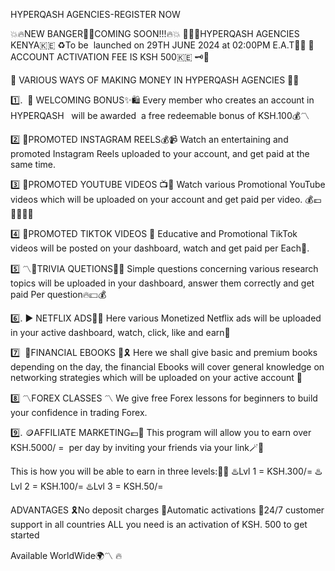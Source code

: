 HYPERQASH AGENCIES-REGISTER NOW


💥🔥NEW BANGER🎉📌COMING SOON!!!🔥💥
🎊🇰🇪HYPERQASH AGENCIES KENYA🇰🇪
♻️To be  launched on 29TH JUNE 2024 at 02:00PM E.A.T💸🧿
📌 ACCOUNT ACTIVATION FEE IS KSH 500🇰🇪 🗝️🤝

🎯 VARIOUS WAYS OF MAKING MONEY IN HYPERQASH AGENCIES 🎉🎉

1️⃣.  🧭 WELCOMING BONUS✨🛍️
 Every member who creates an account in HYPERQASH   will be awarded  a free redeemable bonus of KSH.100💰〽️ 

2️⃣ 🎉PROMOTED INSTAGRAM REELS💰📹
 Watch an entertaining and promoted Instagram Reels uploaded to your account, and get paid at the same time. 

3️⃣ 🎦PROMOTED YOUTUBE VIDEOS 📺📯
 Watch various Promotional YouTube videos which will be uploaded on your account and get paid per video. 💰💷🤑🔥🤑💥 

4️⃣ 🎦PROMOTED TIKTOK VIDEOS 🎊
 Educative and Promotional TikTok videos will be posted on your dashboard, watch and get paid per Each🎉. 

5️⃣ 〽️🔰TRIVIA QUETIONS🧲🎊
 Simple questions concerning various research topics will be uploaded in your dashboard, answer them correctly and get paid Per question🔥💷💰 

6️⃣. ▶️ NETFLIX ADS🤹‍♀️ 
 Here various Monetized Netflix ads will be uploaded in your active dashboard, watch, click, like and earn🤑 

7️⃣  🎉FINANCIAL EBOOKS 🎉🎗️
 Here we shall give basic and premium books depending on the day, the financial Ebooks will cover general knowledge on networking strategies which will be uploaded on your active account 🎊 

8️⃣ 〽️FOREX CLASSES 〽️
 We give free Forex lessons for beginners to build your confidence in trading Forex. 

9️⃣. 🪙AFFILIATE MARKETING💶🎊
 This program will allow you to earn over KSH.5000/ =  per day by inviting your friends via your link🪄🛒 

This is how you will be able to earn in three levels:✍🏻 
♨️Lvl 1 = KSH.300/=
♨️Lvl 2 = KSH.100/=
♨️Lvl 3 = KSH.50/=

ADVANTAGES
🎗️No deposit charges
📌Automatic activations
📌24/7 customer support in all countries 
ALL you need is an activation of KSH. 500 to get started

Available WorldWide🌍〽️ 🔥

